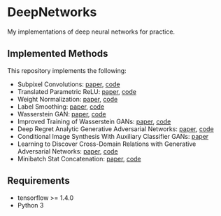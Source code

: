 # DeepNetworks
My implementations of deep neural networks for practice.

## Implemented Methods

This repository implements the following:

* Subpixel Convolutions: [paper](https://arxiv.org/abs/1609.05158), [code](https://github.com/tetrachrome/subpixel)
* Translated Parametric ReLU: [paper](https://arxiv.org/abs/1704.03971), [code](https://github.com/stormraiser/GAN-weight-norm)
* Weight Normalization: [paper](https://arxiv.org/abs/1602.07868), [code](https://github.com/openai/weightnorm)
* Label Smoothing: [paper](https://arxiv.org/abs/1606.03498), [code](https://github.com/openai/improved-gan)
* Wasserstein GAN: [paper](https://arxiv.org/abs/1701.07875), [code](https://github.com/martinarjovsky/WassersteinGAN)
* Improved Training of Wasserstein GANs: [paper](https://arxiv.org/abs/1704.00028), [code](https://github.com/igul222/improved_wgan_training)
* Deep Regret Analytic Generative Adversarial Networks: [paper](https://arxiv.org/abs/1705.07215), [code](https://github.com/kodalinaveen3/DRAGAN)
* Conditional Image Synthesis With Auxiliary Classifier GANs: [paper](https://arxiv.org/abs/1610.09585)
* Learning to Discover Cross-Domain Relations with Generative Adversarial Networks: [paper](https://arxiv.org/pdf/1703.05192.pdf), [code](https://github.com/SKTBrain/DiscoGAN)
* Minibatch Stat Concatenation: [paper](https://arxiv.org/abs/1710.10196), [code](https://github.com/tkarras/progressive_growing_of_gans)

## Requirements

* tensorflow >= 1.4.0
* Python 3
